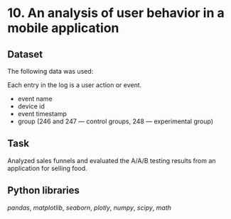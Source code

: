 # 10. An analysis of user behavior in a mobile application


## Dataset

The following data was used:

Each entry in the log is a user action or event.

* event name 
* device id
* event timestamp 
* group (246 and 247 — control groups, 248 — experimental group)

## Task

Analyzed sales funnels and evaluated the A/A/B testing results from an application for selling food.  

## Python libraries

*pandas*, *matplotlib*, *seaborn*, *plotly*, *numpy*, *scipy*, *math*
